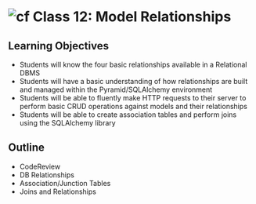 # ![cf](http://i.imgur.com/7v5ASc8.png) Class 12: Model Relationships

## Learning Objectives

- Students will know the four basic relationships available in a Relational DBMS
- Students will have a basic understanding of how relationships are built and managed within the Pyramid/SQLAlchemy environment
- Students will be able to fluently make HTTP requests to their server to perform basic CRUD operations against models and their relationships
- Students will be able to create association tables and perform joins using the SQLAlchemy library

## Outline
- CodeReview
- DB Relationships
- Association/Junction Tables
- Joins and Relationships
<!-- [Hyperlinks]{:target="_blank"} -->


<!-- links -->
<!-- [Hyperlinks]: To supporting materials -->

